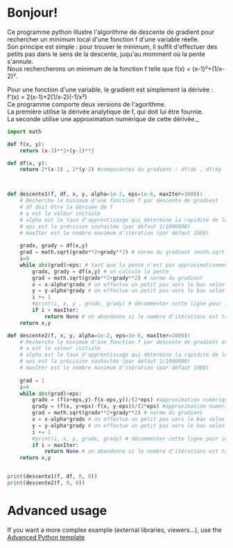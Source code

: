 # Bonjour!

Ce programme python illustre l'algorithme de descente de gradient pour rechercher un minimum local d'une fonction f d'une variable réelle. \
Son principe est simple : pour trouver le minimum, il suffit d'effectuer des petits pas dans le sens de la descente, juqu'au momment où la pente s'annule.\
Nous rechercherons un minimum de la fonction f telle que f(x) = (x-1)²+(1/x-2)². 

Pour une fonction d'une variable, le gradient est simplement la dérivée : f'(x) = 2(x-1)+2(1/x-2)(-1/x²) \
Ce programme comporte deux versions de l'agorithme. \
La première utilise la dérivée analytique de f, qui doit lui être fournie. \
La seconde utilise une approximation numérique de cette dérivée._

```python runnable
import math 

def f(x, y):
    return (x-3)**2+(y-2)**2

def df(x, y):
    return 2*(x-3) , 2*(y-2) #composantes du gradient : df/dx , df/dy



def descente1(f, df, x, y, alpha=1e-2, eps=1e-6, maxIter=1000):
    # Recherche le minimum d'une fonction f par descente de gradient
    # df doit être la dérivée de f
    # a est la valeur initiale
    # alpha est le taux d'apprentissage qui détermine la rapidité de la descente (par défaut 1/100)
    # eps est la précision souhaitée (par défaut 1/1000000)
    # maxIter est le nombre maximum d'itération (par défaut 1000)
    
    gradx, grady = df(x,y)
    grad = math.sqrt(gradx**2+grady**2) # norme du gradient (math.sqrt est la racine carrée)
    i=0
    while abs(grad)>eps: # tant que la pente n'est pas approximativement nulle
        gradx, grady = df(x,y) # on calcule la pente
        grad = math.sqrt(gradx**2+grady**2) # norme du gradient
        x = x-alpha*gradx # on effectue un petit pas vers le bas selon x
        y = y-alpha*grady # on effectue un petit pas vers le bas selon y
        i += 1
        #print(i, x, y , gradx, grady) # décommenter cette ligne pour imprimer les itérations
        if i > maxIter:
            return None # on abandonne si le nombre d'itérations est trop élevé
    return x,y

def descente2(f, x, y, alpha=1e-2, eps=1e-6, maxIter=1000):
    # Recherche le minimum d'une fonction f par descente de gradient avec dérivée numérique
    # a est la valeur initiale
    # alpha est le taux d'apprentissage qui détermine la rapidité de la descente (par défaut 1/100)
    # eps est la précision souhaitée (par défaut 1/1000000)
    # maxIter est le nombre maximum d'itération (par défaut 1000)    
    
    grad = 1
    i=0
    while abs(grad)>eps:
        gradx = (f(x+eps,y)-f(x-eps,y))/(2*eps) #approximation numérique de la dérivée df/dx
        grady = (f(x, y+eps)-f(x, y-eps))/(2*eps) #approximation numérique de la dérivée df/dy
        grad = math.sqrt(gradx**2+grady**2) # norme du gradient
        x = x-alpha*gradx # on effectue un petit pas vers le bas selon x
        y = y-alpha*grady # on effectue un petit pas vers le bas selon y
        i += 1
        #print(i, x, y, gradx, grady) # décommenter cette ligne pour imprimer les itérations
        if i > maxIter:
            return None # on abandonne si le nombre d'itérations est trop élevé
    return x,y


print(descente1(f, df, 0, 0))
print(descente2(f, 0, 0))
```

# Advanced usage

If you want a more complex example (external libraries, viewers...), use the [Advanced Python template](https://tech.io/select-repo/429)
